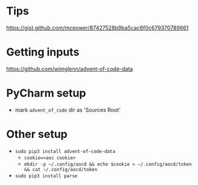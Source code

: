 

# Tips
https://gist.github.com/mcpower/87427528b9ba5cac6f0c679370789661

# Getting inputs
https://github.com/wimglenn/advent-of-code-data

# PyCharm setup
* mark `advent_of_code` dir as 'Sources Root'

# Other setup
* `sudo pip3 install advent-of-code-data`
    * `cookie=<aoc cookie>`
    * `mkdir -p ~/.config/aocd && echo $cookie > ~/.config/aocd/token && cat ~/.config/aocd/token`
* `sudo pip3 install parse`





